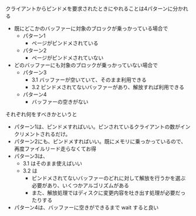 クライアントからピンドメを要求されたときにやれることは4パターンに分かれる

- 既にどこかのバッファーに対象のブロックが乗っかっている場合で
  - パターン1 
    - ページがピンドメされている
  - パターン2 
    - ページがピンドメされていない
- どのバッファーにも対象のブロックが乗っかっていない場合で
  - パターン3 
    - 3.1 バッファーが空いていて、そのまま利用できる
    - 3.2 ピンドメされてないバッファーがあり、解放すれば利用できる
  - パターン4 
    - バッファーの空きがない

それぞれ何をすべきかというと
- パターン1は、ピンドメすればいい。ピンされているクライアントの数がインクリメントされるだけ。
- パターン2にも、ピンドメすればいい。既にメモリに乗っかっているので、再度ファイルリード走らなくてお得
- パターン3は、
  - 3.1 はそのまま使えばいい
  - 3.2 は
    - ピンドメされてないバッファーのどれに対して解放を行うかを選ぶ必要があり、いくつかアルゴリズムがある
    - また、解放処理ではディスクに変更内容を吐き出す処理が必要だったりする
- パターン4は、バッファーに空きができるまで wait すると良い

